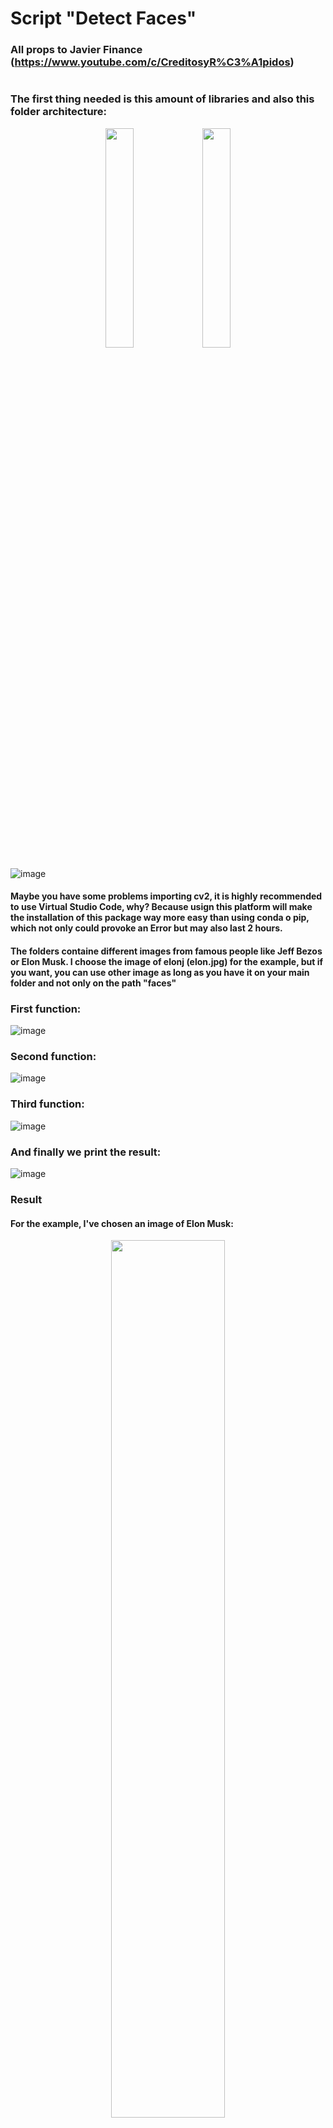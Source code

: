 # Script "Detect Faces"

### All props to Javier Finance (https://www.youtube.com/c/CreditosyR%C3%A1pidos) 
#

### The first thing needed is this amount of libraries and also this folder architecture:

<p align="center" width="100%">
    <img width="30%" src="https://user-images.githubusercontent.com/116290888/198827711-0e5c6159-f23c-41e1-9e8e-89a827833731.png"> 
    <img width="30%" src="https://user-images.githubusercontent.com/116290888/198830283-3e9d3fd7-acb7-4f24-923f-6a9c9848cf6b.png"> 
</p>


![image](https://user-images.githubusercontent.com/116290888/198830451-c29e2091-9d49-4815-87d7-2c3052167c76.png)


#### Maybe you have some problems importing cv2, it is highly recommended to use Virtual Studio Code, why? Because usign this platform will make the installation of this package way more easy than using conda o pip, which not only could provoke an Error but may also last 2 hours.

#### The folders containe different images from famous people like Jeff Bezos or Elon Musk. I choose the image of elonj (elon.jpg) for the example, but if you want, you can use other image as long as you have it on your main folder and not only on the path "faces"

### First function: 

![image](https://user-images.githubusercontent.com/116290888/198840057-a0f91064-84dd-4f13-83cd-930644d8a1d8.png)

### Second function: 

![image](https://user-images.githubusercontent.com/116290888/198840075-9db26016-a765-4e58-8bd6-aa6355fc568f.png)


### Third function:
![image](https://user-images.githubusercontent.com/116290888/198840198-fa9583a9-7cda-48fc-a4f1-ae2cd48affc5.png)


### And finally we print the result:

![image](https://user-images.githubusercontent.com/116290888/198840242-849c59da-11e8-46d9-8995-6bd967efc633.png)


### Result
#### For the example, I've chosen an image of Elon Musk:


<p align="center" width="100%">
    <img width="60%" src="https://user-images.githubusercontent.com/116290888/198840349-11132b5a-fca8-4354-b71a-a4ef9c07fae4.png"> 
</p>




